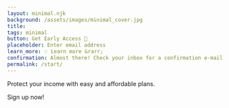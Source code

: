 ```yaml
---
layout: minimal.njk
background: /assets/images/minimal_cover.jpg
title:
tags: minimal
button: Get Early Access 📨
placeholder: Enter email address
learn_more: 💡 Learn more &rarr;
confirmation: Almost there! Check your inbox for a confirmation e-mail.
permalink: /start/
---
```


Protect your income with easy and affordable plans.

Sign up now!
